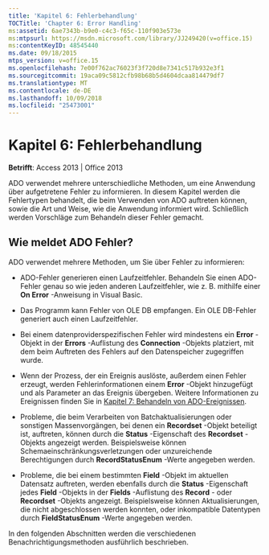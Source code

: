 ```yaml
---
title: 'Kapitel 6: Fehlerbehandlung'
TOCTitle: 'Chapter 6: Error Handling'
ms:assetid: 6ae7343b-b9e0-c4c3-f65c-110f903e573e
ms:mtpsurl: https://msdn.microsoft.com/library/JJ249420(v=office.15)
ms:contentKeyID: 48545440
ms.date: 09/18/2015
mtps_version: v=office.15
ms.openlocfilehash: 7e00f762ac76023f3f720d8e7341c517b932e3f1
ms.sourcegitcommit: 19aca09c5812cfb98b68b5d4604dcaa814479df7
ms.translationtype: MT
ms.contentlocale: de-DE
ms.lasthandoff: 10/09/2018
ms.locfileid: "25473001"
---
```

# <a name="chapter-6-error-handling"></a>Kapitel 6: Fehlerbehandlung


**Betrifft**: Access 2013 | Office 2013

ADO verwendet mehrere unterschiedliche Methoden, um eine Anwendung über aufgetretene Fehler zu informieren. In diesem Kapitel werden die Fehlertypen behandelt, die beim Verwenden von ADO auftreten können, sowie die Art und Weise, wie die Anwendung informiert wird. Schließlich werden Vorschläge zum Behandeln dieser Fehler gemacht.

## <a name="how-does-ado-report-errors"></a>Wie meldet ADO Fehler?

ADO verwendet mehrere Methoden, um Sie über Fehler zu informieren:

  - ADO-Fehler generieren einen Laufzeitfehler. Behandeln Sie einen ADO-Fehler genau so wie jeden anderen Laufzeitfehler, wie z. B. mithilfe einer **On Error** -Anweisung in Visual Basic.

  - Das Programm kann Fehler von OLE DB empfangen. Ein OLE DB-Fehler generiert auch einen Laufzeitfehler.

  - Bei einem datenproviderspezifischen Fehler wird mindestens ein **Error** -Objekt in der **Errors** -Auflistung des **Connection** -Objekts platziert, mit dem beim Auftreten des Fehlers auf den Datenspeicher zugegriffen wurde.

  - Wenn der Prozess, der ein Ereignis auslöste, außerdem einen Fehler erzeugt, werden Fehlerinformationen einem **Error** -Objekt hinzugefügt und als Parameter an das Ereignis übergeben. Weitere Informationen zu Ereignissen finden Sie in [Kapitel 7: Behandeln von ADO-Ereignissen](chapter-7-handling-ado-events.md).

  - Probleme, die beim Verarbeiten von Batchaktualisierungen oder sonstigen Massenvorgängen, bei denen ein **Recordset** -Objekt beteiligt ist, auftreten, können durch die **Status** -Eigenschaft des **Recordset** -Objekts angezeigt werden. Beispielsweise können Schemaeinschränkungsverletzungen oder unzureichende Berechtigungen durch **RecordStatusEnum** -Werte angegeben werden.

  - Probleme, die bei einem bestimmten **Field** -Objekt im aktuellen Datensatz auftreten, werden ebenfalls durch die **Status** -Eigenschaft jedes **Field** -Objekts in der **Fields** -Auflistung des **Record** - oder **Recordset** -Objekts angezeigt. Beispielsweise können Aktualisierungen, die nicht abgeschlossen werden konnten, oder inkompatible Datentypen durch **FieldStatusEnum** -Werte angegeben werden.

In den folgenden Abschnitten werden die verschiedenen Benachrichtigungsmethoden ausführlich beschrieben.

